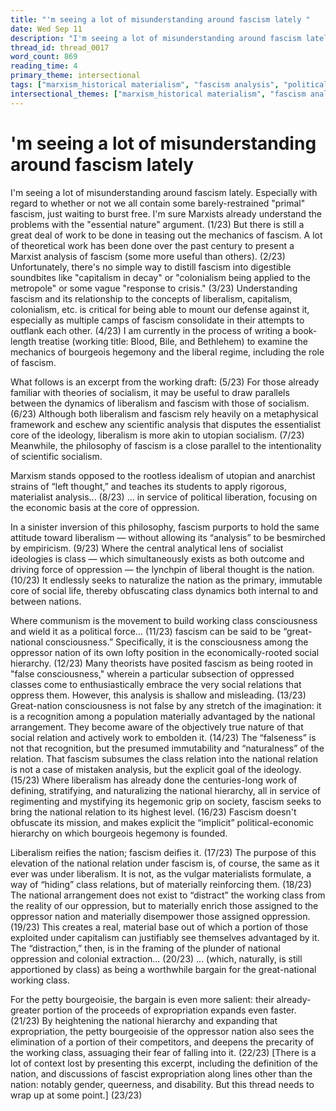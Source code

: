 ```yaml
---
title: "'m seeing a lot of misunderstanding around fascism lately "
date: Wed Sep 11
description: "I'm seeing a lot of misunderstanding around fascism lately."
thread_id: thread_0017
word_count: 869
reading_time: 4
primary_theme: intersectional
tags: ["marxism_historical materialism", "fascism analysis", "political economy", "imperialism_colonialism", "cultural criticism", "organizational theory"]
intersectional_themes: ["marxism_historical materialism", "fascism analysis", "political economy", "imperialism_colonialism", "cultural criticism", "organizational theory"]
---
```


# 'm seeing a lot of misunderstanding around fascism lately 

I'm seeing a lot of misunderstanding around fascism lately. Especially with regard to whether or not we all contain some barely-restrained "primal" fascism, just waiting to burst free. I'm sure Marxists already understand the problems with the "essential nature" argument.
(1/23) But there is still a great deal of work to be done in teasing out the mechanics of fascism. A lot of theoretical work has been done over the past century to present a Marxist analysis of fascism (some more useful than others).
(2/23) Unfortunately, there's no simple way to distill fascism into digestible soundbites like "capitalism in decay" or "colonialism being applied to the metropole" or some vague "response to crisis."
(3/23) Understanding fascism and its relationship to the concepts of liberalism, capitalism, colonialism, etc. is critical for being able to mount our defense against it, especially as multiple camps of fascism consolidate in their attempts to outflank each other.
(4/23) I am currently in the process of writing a book-length treatise (working title: Blood, Bile, and Bethlehem) to examine the mechanics of bourgeois hegemony and the liberal regime, including the role of fascism.

What follows is an excerpt from the working draft:
(5/23) For those already familiar with theories of socialism, it may be useful to draw parallels between the dynamics of liberalism and fascism with those of socialism.
(6/23) Although both liberalism and fascism rely heavily on a metaphysical framework and eschew any scientific analysis that disputes the essentialist core of the ideology, liberalism is more akin to utopian socialism.
(7/23) Meanwhile, the philosophy of fascism is a close parallel to the intentionality of scientific socialism.

Marxism stands opposed to the rootless idealism of utopian and anarchist strains of “left thought,” and teaches its students to apply rigorous, materialist analysis...
(8/23) ... in service of political liberation, focusing on the economic basis at the core of oppression.

In a sinister inversion of this philosophy, fascism purports to hold the same attitude toward liberalism — without allowing its “analysis” to be besmirched by empiricism.
(9/23) Where the central analytical lens of socialist ideologies is class — which simultaneously exists as both outcome and driving force of oppression — the lynchpin of liberal thought is the nation.
(10/23) It endlessly seeks to naturalize the nation as the primary, immutable core of social life, thereby obfuscating class dynamics both internal to and between nations.

Where communism is the movement to build working class consciousness and wield it as a political force...
(11/23) fascism can be said to be “great-national consciousness.” Specifically, it is the consciousness among the oppressor nation of its own lofty position in the economically-rooted social hierarchy.
(12/23) Many theorists have posited fascism as being rooted in "false consciousness," wherein a particular subsection of oppressed classes come to enthusiastically embrace the very social relations that oppress them. However, this analysis is shallow and misleading.
(13/23) Great-nation consciousness is not false by any stretch of the imagination: it is a recognition among a population materially advantaged by the national arrangement. They become aware of the objectively true nature of that social relation and actively work to embolden it.
(14/23) The “falseness” is not that recognition, but the presumed immutability and “naturalness” of the relation. That fascism subsumes the class relation into the national relation is not a case of mistaken analysis, but the explicit goal of the ideology.
(15/23) Where liberalism has already done the centuries-long work of defining, stratifying, and naturalizing the national hierarchy, all in service of regimenting and mystifying its hegemonic grip on society, fascism seeks to bring the national relation to its highest level.
(16/23) Fascism doesn't obfuscate its mission, and makes explicit the “implicit” political-economic hierarchy on which bourgeois hegemony is founded.

Liberalism reifies the nation; fascism deifies it.
(17/23) The purpose of this elevation of the national relation under fascism is, of course, the same as it ever was under liberalism. It is not, as the vulgar materialists formulate, a way of “hiding” class relations, but of materially reinforcing them.
(18/23) The national arrangement does not exist to “distract” the working class from the reality of our oppression, but to materially enrich those assigned to the oppressor nation and materially disempower those assigned oppression.
(19/23) This creates a real, material base out of which a portion of those exploited under capitalism can justifiably see themselves advantaged by it. The “distraction,” then, is in the framing of the plunder of national oppression and colonial extraction...
(20/23) ... (which, naturally, is still apportioned by class) as being a worthwhile bargain for the great-national working class.

For the petty bourgeoisie, the bargain is even more salient: their already-greater portion of the proceeds of expropriation expands even faster.
(21/23) By heightening the national hierarchy and expanding that expropriation, the petty bourgeoisie of the oppressor nation also sees the elimination of a portion of their competitors, and deepens the precarity of the working class, assuaging their fear of falling into it.
(22/23) [There is a lot of context lost by presenting this excerpt, including the definition of the nation, and discussions of fascist expropriation along lines other than the nation: notably gender, queerness, and disability. But this thread needs to wrap up at some point.]
(23/23)